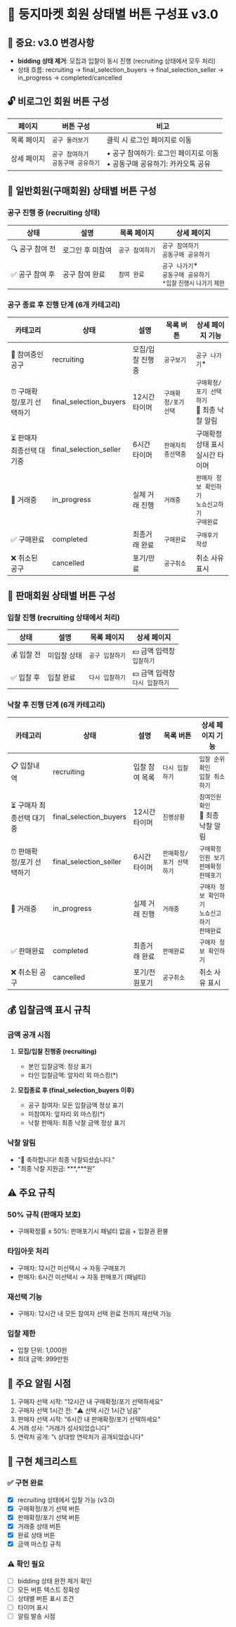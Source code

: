 # 🏪 둥지마켓 회원 상태별 버튼 구성표 v3.0

## 📌 중요: v3.0 변경사항
- **bidding 상태 제거**: 모집과 입찰이 동시 진행 (recruiting 상태에서 모두 처리)
- 상태 흐름: recruiting → final_selection_buyers → final_selection_seller → in_progress → completed/cancelled

## 🔓 비로그인 회원 버튼 구성

| 페이지 | 버튼 구성 | 비고 |
|--------|----------|------|
| 목록 페이지 | `공구 둘러보기` | 클릭 시 로그인 페이지로 이동 |
| 상세 페이지 | `공구 참여하기`<br>`공동구매 공유하기` | • 공구 참여하기: 로그인 페이지로 이동<br>• 공동구매 공유하기: 카카오톡 공유 |

## 👤 일반회원(구매회원) 상태별 버튼 구성

### 공구 진행 중 (recruiting 상태)

| 상태 | 설명 | 목록 페이지 | 상세 페이지 |
|------|------|------------|------------|
| 🔍 공구 참여 전 | 로그인 후 미참여 | `공구 참여하기` | `공구 참여하기`<br>`공동구매 공유하기` |
| ✅ 공구 참여 후 | 공구 참여 완료 | `참여 완료` | `공구 나가기`*<br>`공동구매 공유하기`<br><small>*입찰 진행시 나가기 제한</small> |

### 공구 종료 후 진행 단계 (6개 카테고리)

| 카테고리 | 상태 | 설명 | 목록 버튼 | 상세 페이지 기능 |
|----------|------|------|-----------|-----------------|
| 📁 참여중인 공구 | recruiting | 모집/입찰 진행중 | `공구보기` | `공구 나가기`* |
| ⏰ 구매확정/포기 선택하기 | final_selection_buyers | 12시간 타이머 | `구매확정/포기 선택` | `구매확정/포기 선택하기`<br>🎉 최종 낙찰 알림 |
| ⏳ 판매자 최종선택 대기중 | final_selection_seller | 6시간 타이머 | `판매자최종선택중` | 구매확정 상태 표시<br>실시간 타이머 |
| 💼 거래중 | in_progress | 실제 거래 진행 | `거래중` | `판매자 정보 확인하기`<br>`노쇼신고하기`<br>`구매완료` |
| ✅ 구매완료 | completed | 최종거래 완료 | `구매완료` | `구매후기 작성` |
| ❌ 취소된 공구 | cancelled | 포기/만료 | `공구취소` | 취소 사유 표시 |

## 🏪 판매회원 상태별 버튼 구성

### 입찰 진행 (recruiting 상태에서 처리)

| 상태 | 설명 | 목록 페이지 | 상세 페이지 |
|------|------|------------|------------|
| 💰 입찰 전 | 미입찰 상태 | `공구 입찰하기` | 💵 금액 입력창<br>`입찰하기` |
| ✅ 입찰 후 | 입찰 완료 | `다시 입찰하기` | 💵 금액 입력창<br>`다시 입찰하기` |

### 낙찰 후 진행 단계 (6개 카테고리)

| 카테고리 | 상태 | 설명 | 목록 버튼 | 상세 페이지 기능 |
|----------|------|------|-----------|-----------------|
| 📋 입찰내역 | recruiting | 입찰 참여 목록 | `다시 입찰하기` | `입찰 순위 확인`<br>`입찰 취소하기` |
| ⏳ 구매자 최종선택 대기중 | final_selection_buyers | 12시간 타이머 | `진행상황` | `참여인원 확인`<br>🎉 최종 낙찰 알림 |
| ⏰ 판매확정/포기 선택하기 | final_selection_seller | 6시간 타이머 | `판매확정/포기 선택하기` | `구매확정 인원 보기`<br>`판매확정`<br>`판매포기` |
| 💼 거래중 | in_progress | 실제 거래 진행 | `거래중` | `구매자 정보 확인하기`<br>`노쇼신고하기`<br>`판매완료` |
| ✅ 판매완료 | completed | 최종거래 완료 | `판매완료` | `구매자 정보 확인하기` |
| ❌ 취소된 공구 | cancelled | 포기/전원포기 | `공구취소` | 취소 사유 표시 |

## 💰 입찰금액 표시 규칙

### 금액 공개 시점
1. **모집/입찰 진행중 (recruiting)**
   - 본인 입찰금액: 정상 표기
   - 타인 입찰금액: 앞자리 외 마스킹(*)

2. **모집종료 후 (final_selection_buyers 이후)**
   - 공구 참여자: 모든 입찰금액 정상 표기
   - 미참여자: 앞자리 외 마스킹(*)
   - 낙찰 판매자: 최종 낙찰 금액 정상 표기

### 낙찰 알림
- "🎉 축하합니다! 최종 낙찰되셨습니다."
- "최종 낙찰 지원금: ***,***원"

## ⚠️ 주요 규칙

### 50% 규칙 (판매자 보호)
- 구매확정률 ≤ 50%: 판매포기시 패널티 없음 + 입찰권 환불

### 타임아웃 처리
- 구매자: 12시간 미선택시 → 자동 구매포기
- 판매자: 6시간 미선택시 → 자동 판매포기 (패널티)

### 재선택 기능
- 구매자: 12시간 내 모든 참여자 선택 완료 전까지 재선택 가능

### 입찰 제한
- 입찰 단위: 1,000원
- 최대 금액: 999만원

## 🔔 주요 알림 시점
1. 구매자 선택 시작: "12시간 내 구매확정/포기 선택하세요"
2. 구매자 선택 1시간 전: "⚠️ 선택 시간 1시간 남음"
3. 판매자 선택 시작: "6시간 내 판매확정/포기 선택하세요"
4. 거래 성사: "거래가 성사되었습니다"
5. 연락처 공개: "📞 상대방 연락처가 공개되었습니다"

## 📝 구현 체크리스트

### ✅ 구현 완료
- [x] recruiting 상태에서 입찰 가능 (v3.0)
- [x] 구매확정/포기 선택 버튼
- [x] 판매확정/포기 선택 버튼
- [x] 거래중 상태 버튼
- [x] 완료 상태 버튼
- [x] 금액 마스킹 규칙

### ⚠️ 확인 필요
- [ ] bidding 상태 완전 제거 확인
- [ ] 모든 버튼 텍스트 정확성
- [ ] 상태별 버튼 표시 조건
- [ ] 타이머 표시
- [ ] 알림 발송 시점